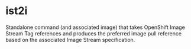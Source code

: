 # ist2i

Standalone command (and associated image) that takes OpenShift Image Stream Tag references and produces the preferred
image pull reference based on the associated Image Stream specification.
